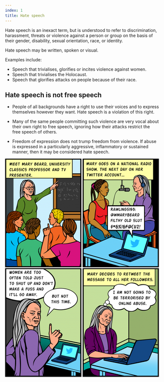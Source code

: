 ```yaml
---
index: 1
title: Hate speech
---
```

Hate speech is an inexact term, but is understood to refer to discrimination, harassment, threats or violence against a person or group on the basis of their gender, disability, sexual orientation, race, or identity. 

Hate speech may be written, spoken or visual.

Examples include:

*	Speech that trivialises, glorifies or incites violence against women. 
*	Speech that trivialises the Holocaust. 
*	Speech that glorifies attacks on people because of their race.

## Hate speech is not free speech

*	People of all backgrounds have a right to use their voices and to express themselves however they want. Hate speech is a violation of this right. 

*	Many of the same people committing such violence are very vocal about their own right to free speech, ignoring how their attacks restrict the free speech of others. 

*	Freedom of expression does not trump freedom from violence. If abuse is expressed in a particularly aggressive, inflammatory or sustained manner, then it may be considered hate speech.

![image](Hatespeech-1.png)
![image](Hatespeech-2.png)
![image](Hatespeech-3.png)
![image](Hatespeech-4.png)